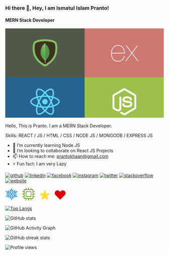 ### Hi there 👋, Hey, I am Ismatul Islam Pranto!
#### MERN Stack Developer
![MERN Stack Developer](https://github.com/prantokhaan/pranto-khan/blob/main/mern.jpg)

Hello, This is Pranto.  I am a MERN Stack Developer. 


Skills:  REACT / JS / HTML / CSS / NODE JS / MONGODB / EXPRESS JS 

- 🌱 I’m currently learning Node JS 
- 👯 I’m looking to collaborate on React JS Projects 
- 📫 How to reach me: prantokhaan@gmail.com 
- ⚡ Fun fact: I am very Lazy 


[<img src='https://cdn.jsdelivr.net/npm/simple-icons@3.0.1/icons/github.svg' alt='github' height='40'>](https://github.com/prantokhaan)  [<img src='https://cdn.jsdelivr.net/npm/simple-icons@3.0.1/icons/linkedin.svg' alt='linkedin' height='40'>](https://www.linkedin.com/in/prantokhaan/)  [<img src='https://cdn.jsdelivr.net/npm/simple-icons@3.0.1/icons/facebook.svg' alt='facebook' height='40'>](https://www.facebook.com/praan.too)  [<img src='https://cdn.jsdelivr.net/npm/simple-icons@3.0.1/icons/instagram.svg' alt='instagram' height='40'>](https://www.instagram.com/prant.o/)  [<img src='https://cdn.jsdelivr.net/npm/simple-icons@3.0.1/icons/twitter.svg' alt='twitter' height='40'>](https://twitter.com/prantokhaan)  [<img src='https://cdn.jsdelivr.net/npm/simple-icons@3.0.1/icons/stackoverflow.svg' alt='stackoverflow' height='40'>](https://stackoverflow.com/users/ismatul-islam-pranto)  [<img src='https://cdn.jsdelivr.net/npm/simple-icons@3.0.1/icons/icloud.svg' alt='website' height='40'>](https://prantokhan.com)  

<a href='https://archiveprogram.github.com/'><img src='https://raw.githubusercontent.com/acervenky/animated-github-badges/master/assets/acbadge.gif' width='40' height='40'></a> <a href='https://docs.github.com/en/developers'><img src='https://raw.githubusercontent.com/acervenky/animated-github-badges/master/assets/devbadge.gif' width='40' height='40'></a> <a href='https://stars.github.com/'><img src='https://raw.githubusercontent.com/acervenky/animated-github-badges/master/assets/starbadge.gif' width='35' height='35'></a> <a href='https://docs.github.com/en/github/supporting-the-open-source-community-with-github-sponsors'><img src='https://raw.githubusercontent.com/acervenky/animated-github-badges/master/assets/sponsorbadge.gif' width='35' height='35'></a> 

[![Top Langs](https://github-readme-stats.vercel.app/api/top-langs/?username=prantokhaan)](https://github.com/anuraghazra/github-readme-stats)

![GitHub stats](https://github-readme-stats.vercel.app/api?username=prantokhaan&show_icons=true&count_private=true)  

![GitHub Activity Graph](https://activity-graph.herokuapp.com/graph?username=prantokhaan)  

![GitHub streak stats](https://github-readme-streak-stats.herokuapp.com/?user=prantokhaan)  

![Profile views](https://gpvc.arturio.dev/prantokhaan)  
